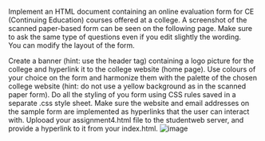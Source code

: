 Implement an HTML document containing an online evaluation form for CE (Continuing Education) courses offered at a college. A screenshot of the scanned paper-based form can be seen on the following page. Make sure to ask the same type of questions even if you edit slightly the wording.<br>
You can modify the layout of the form.

Create a banner (hint: use the header tag) containing a logo picture for the college and hyperlink it to the college website (home page).
Use colours of your choice on the form and harmonize them with the palette of the chosen college website (hint: do not use a yellow background as in the scanned paper form).
Do all the styling of you form using CSS rules saved in a separate .css style sheet.
Make sure the website and email addresses on the sample form are implemented as hyperlinks that the user can interact with.
Uplooad your assignment4.html file to the studentweb server, and provide a hyperlink to it from your index.html.
![image](https://github.com/user-attachments/assets/496f84f6-c620-439b-b104-e011a9081e58)

